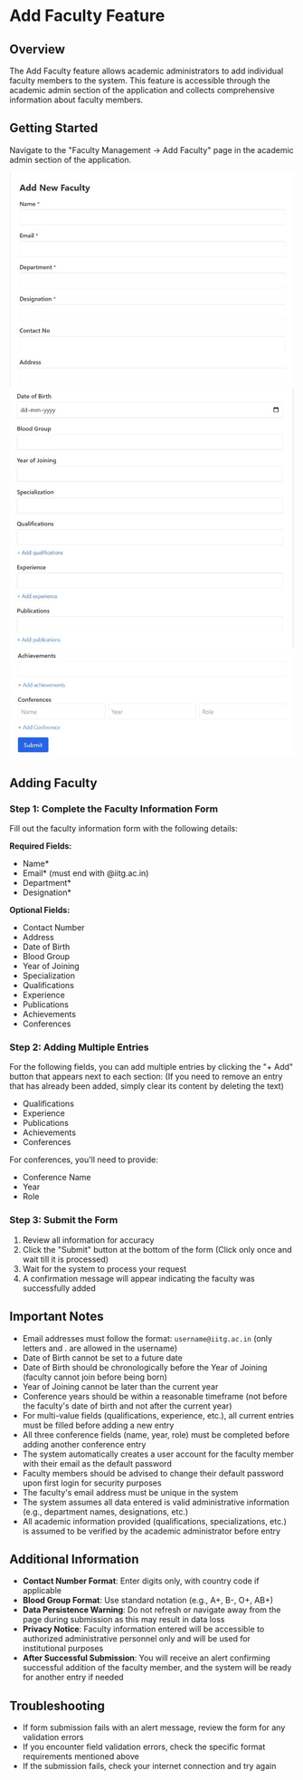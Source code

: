 # Add Faculty Feature

## Overview
The Add Faculty feature allows academic administrators to add individual faculty members to the system. 
This feature is accessible through the academic admin section of the application and collects comprehensive information about faculty members.

## Getting Started
Navigate to the "Faculty Management -> Add Faculty" page in the academic admin section of the application.

![Add_Faculty_Part1](./images/Add_Faculty_Part1.jpg)
![Add_Faculty_Part2](./images/Add_Faculty_Part2.jpg)
![Add_Faculty_Part3](./images/Add_Faculty_Part3.jpg)

## Adding Faculty

### Step 1: Complete the Faculty Information Form
Fill out the faculty information form with the following details:

**Required Fields:**
- Name*
- Email* (must end with @iitg.ac.in)
- Department*
- Designation*

**Optional Fields:**
- Contact Number
- Address
- Date of Birth
- Blood Group
- Year of Joining
- Specialization
- Qualifications
- Experience
- Publications
- Achievements
- Conferences

### Step 2: Adding Multiple Entries
For the following fields, you can add multiple entries by clicking the "+ Add" button that appears next to each section:
(If you need to remove an entry that has already been added, simply clear its content by deleting the text)
- Qualifications
- Experience
- Publications
- Achievements
- Conferences

For conferences, you'll need to provide:
- Conference Name
- Year
- Role

### Step 3: Submit the Form
1. Review all information for accuracy
2. Click the "Submit" button at the bottom of the form (Click only once and wait till it is processed)
3. Wait for the system to process your request
4. A confirmation message will appear indicating the faculty was successfully added

## Important Notes
- Email addresses must follow the format: `username@iitg.ac.in` (only letters and . are allowed in the username)
- Date of Birth cannot be set to a future date
- Date of Birth should be chronologically before the Year of Joining (faculty cannot join before being born)
- Year of Joining cannot be later than the current year
- Conference years should be within a reasonable timeframe (not before the faculty's date of birth and not after the current year)
- For multi-value fields (qualifications, experience, etc.), all current entries must be filled before adding a new entry
- All three conference fields (name, year, role) must be completed before adding another conference entry
- The system automatically creates a user account for the faculty member with their email as the default password
- Faculty members should be advised to change their default password upon first login for security purposes
- The faculty's email address must be unique in the system
- The system assumes all data entered is valid administrative information (e.g., department names, designations, etc.)
- All academic information provided (qualifications, specializations, etc.) is assumed to be verified by the academic administrator before entry

## Additional Information
- **Contact Number Format**: Enter digits only, with country code if applicable
- **Blood Group Format**: Use standard notation (e.g., A+, B-, O+, AB+)
- **Data Persistence Warning**: Do not refresh or navigate away from the page during submission as this may result in data loss
- **Privacy Notice**: Faculty information entered will be accessible to authorized administrative personnel only and will be used for institutional purposes
- **After Successful Submission**: You will receive an alert confirming successful addition of the faculty member, and the system will be ready for another entry if needed

## Troubleshooting
- If form submission fails with an alert message, review the form for any validation errors
- If you encounter field validation errors, check the specific format requirements mentioned above
- If the submission fails, check your internet connection and try again